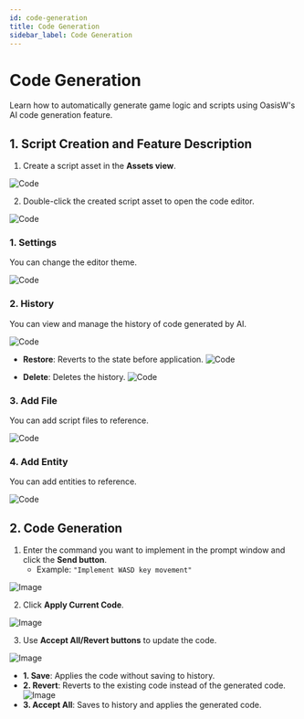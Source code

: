 ```yaml
---
id: code-generation
title: Code Generation
sidebar_label: Code Generation
---
```


# Code Generation

Learn how to automatically generate game logic and scripts using OasisW's AI code generation feature.

## 1. Script Creation and Feature Description

1. Create a script asset in the **Assets view**.

![Code](/img/usage-guide/13_1.png)

2. Double-click the created script asset to open the code editor.

![Code](/img/usage-guide/13_2.png)

### 1. Settings

You can change the editor theme.

![Code](/img/usage-guide/13_12.png)

### 2. History

You can view and manage the history of code generated by AI.

![Code](/img/usage-guide/13_3.png)

* **Restore**: Reverts to the state before application.
![Code](/img/usage-guide/13_10.png)

* **Delete**: Deletes the history.
![Code](/img/usage-guide/13_4.png)

### 3. Add File

You can add script files to reference.

![Code](/img/usage-guide/13_5.png)

### 4. Add Entity

You can add entities to reference.

![Code](/img/usage-guide/13_6.png)

## 2. Code Generation

1. Enter the command you want to implement in the prompt window and click the **Send button**.  
   - Example: `"Implement WASD key movement"`  

![Image](/img/usage-guide/13_7.png)

2. Click **Apply Current Code**.

![Image](/img/usage-guide/13_8.png)

3. Use **Accept All/Revert buttons** to update the code.

![Image](/img/usage-guide/13_9.png)

* **1. Save**: Applies the code without saving to history.
* **2. Revert**: Reverts to the existing code instead of the generated code.
![Image](/img/usage-guide/13_11.png)
* **3. Accept All**: Saves to history and applies the generated code.
